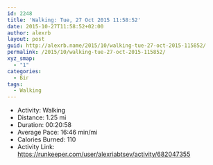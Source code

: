 ```yaml
---
id: 2248
title: 'Walking: Tue, 27 Oct 2015 11:58:52'
date: 2015-10-27T11:58:52+02:00
author: alexrb
layout: post
guid: http://alexrb.name/2015/10/walking-tue-27-oct-2015-115852/
permalink: /2015/10/walking-tue-27-oct-2015-115852/
xyz_smap:
  - "1"
categories:
  - Біг
tags:
  - Walking
---
```

<ul class="rk-list">
  <li class="rk-activity">
    Activity: Walking
  </li>
  <li class="rk-distance">
    Distance: 1.25 mi
  </li>
  <li class="rk-duration">
    Duration: 00:20:58
  </li>
  <li class="rk-avg-pace">
    Average Pace: 16:46 min/mi
  </li>
  <li class="rk-calories">
    Calories Burned: 110
  </li>
  <li class="rk-activity-link">
    Activity Link: <a href="https://runkeeper.com/user/alexriabtsev/activity/682047355">https://runkeeper.com/user/alexriabtsev/activity/682047355</a>
  </li>
</ul>